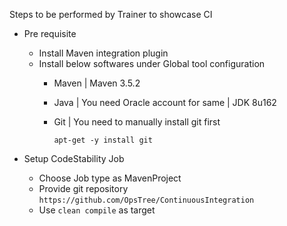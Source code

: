 Steps to be performed by Trainer to showcase CI

* Pre requisite
  * Install Maven integration plugin
  * Install below softwares under Global tool configuration
    * Maven | Maven 3.5.2
    * Java | You need Oracle account for same | JDK 8u162
    * Git | You need to manually install git first

      ```apt-get -y install git```

* Setup CodeStability Job
  * Choose Job type as MavenProject
  * Provide git repository ```https://github.com/OpsTree/ContinuousIntegration```
  * Use ```clean compile``` as target
